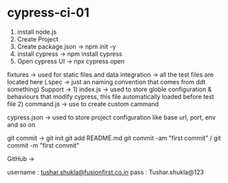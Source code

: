 ﻿# cypress-ci-01
1) install node.js
2) Create Project
3) Create package.json -> npm init -y
4) install cypress -> npm install cypress
5) Open cypress UI -> npx cypress open

fixtures -> used for static files and data
integration -> all the test files are located here (.spec -> just an naming convention that comes from ddt something)
Support -> 1) index.js -> used to store globle configuration & behaviours that modify cypress, this file automatically loaded before test file
	   2) command.js -> use to create custom cammand

cypress.json -> used to store project configuration like base url, port, env and so on


git commit -> 
git init
git add README.md
git commit -am "first commit" / git commit -m "first commit"



GitHub -> 

username : tushar.shukla@fusionfirst.co.in
pass	 : Tushar.shukla@123

